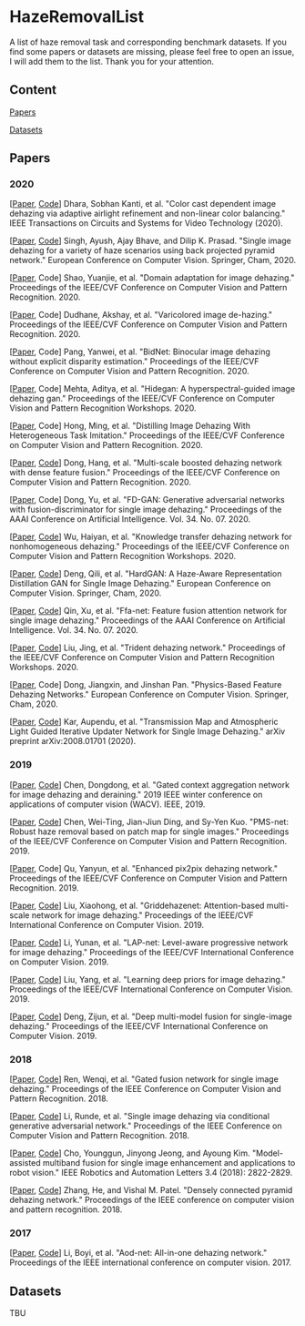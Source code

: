 # HazeRemovalList

A list of haze removal task and corresponding benchmark datasets. If you find some papers or datasets are missing, please feel free to open an issue, I will add them to the list. Thank you for your attention.

## Content

[Papers](#Papers)

[Datasets](#Datasets)

## Papers

### 2020

[[Paper](https://ieeexplore.ieee.org/document/9134933), [Code](https://github.com/m14roy/CC_AA_NCB_Img_Dehaze)]
Dhara, Sobhan Kanti, et al. "Color cast dependent image dehazing via adaptive airlight refinement and non-linear color balancing." IEEE Transactions on Circuits and Systems for Video Technology (2020).

[[Paper](https://arxiv.org/pdf/2008.06713.pdf), [Code](https://github.com/ayu-22/BPPNet-Back-Projected-Pyramid-Network)]
Singh, Ayush, Ajay Bhave, and Dilip K. Prasad. "Single image dehazing for a variety of haze scenarios using back projected pyramid network." European Conference on Computer Vision. Springer, Cham, 2020.

[[Paper](https://openaccess.thecvf.com/content_CVPR_2020/papers/Shao_Domain_Adaptation_for_Image_Dehazing_CVPR_2020_paper.pdf), Code]
Shao, Yuanjie, et al. "Domain adaptation for image dehazing." Proceedings of the IEEE/CVF Conference on Computer Vision and Pattern Recognition. 2020.

[[Paper](https://openaccess.thecvf.com/content_CVPR_2020/papers/Dudhane_Varicolored_Image_De-Hazing_CVPR_2020_paper.pdf), Code]
Dudhane, Akshay, et al. "Varicolored image de-hazing." Proceedings of the IEEE/CVF Conference on Computer Vision and Pattern Recognition. 2020.

[[Paper](https://openaccess.thecvf.com/content_CVPR_2020/papers/Pang_BidNet_Binocular_Image_Dehazing_Without_Explicit_Disparity_Estimation_CVPR_2020_paper.pdf), Code]
Pang, Yanwei, et al. "BidNet: Binocular image dehazing without explicit disparity estimation." Proceedings of the IEEE/CVF Conference on Computer Vision and Pattern Recognition. 2020.

[[Paper](https://openaccess.thecvf.com/content_CVPRW_2020/papers/w14/Mehta_HIDeGan_A_Hyperspectral-Guided_Image_Dehazing_GAN_CVPRW_2020_paper.pdf), Code]
Mehta, Aditya, et al. "Hidegan: A hyperspectral-guided image dehazing gan." Proceedings of the IEEE/CVF Conference on Computer Vision and Pattern Recognition Workshops. 2020.

[[Paper](https://openaccess.thecvf.com/content_CVPR_2020/papers/Hong_Distilling_Image_Dehazing_With_Heterogeneous_Task_Imitation_CVPR_2020_paper.pdf), Code]
Hong, Ming, et al. "Distilling Image Dehazing With Heterogeneous Task Imitation." Proceedings of the IEEE/CVF Conference on Computer Vision and Pattern Recognition. 2020.

[[Paper](https://openaccess.thecvf.com/content_CVPR_2020/papers/Dong_Multi-Scale_Boosted_Dehazing_Network_With_Dense_Feature_Fusion_CVPR_2020_paper.pdf), [Code](https://github.com/BookerDeWitt/MSBDN-DFF)]
Dong, Hang, et al. "Multi-scale boosted dehazing network with dense feature fusion." Proceedings of the IEEE/CVF Conference on Computer Vision and Pattern Recognition. 2020.

[[Paper](https://ojs.aaai.org/index.php/AAAI/article/view/6701/6555), Code]
Dong, Yu, et al. "FD-GAN: Generative adversarial networks with fusion-discriminator for single image dehazing." Proceedings of the AAAI Conference on Artificial Intelligence. Vol. 34. No. 07. 2020.

[[Paper](https://openaccess.thecvf.com/content_CVPRW_2020/papers/w31/Wu_Knowledge_Transfer_Dehazing_Network_for_NonHomogeneous_Dehazing_CVPRW_2020_paper.pdf), [Code](https://github.com/GlassyWu/KTDN)]
Wu, Haiyan, et al. "Knowledge transfer dehazing network for nonhomogeneous dehazing." Proceedings of the IEEE/CVF Conference on Computer Vision and Pattern Recognition Workshops. 2020.

[[Paper](https://link.springer.com/chapter/10.1007/978-3-030-58539-6_43), [Code](https://github.com/huangzilingcv/HardGAN)]
Deng, Qili, et al. "HardGAN: A Haze-Aware Representation Distillation GAN for Single Image Dehazing." European Conference on Computer Vision. Springer, Cham, 2020.

[[Paper](https://ojs.aaai.org/index.php/AAAI/article/download/6865/6719), [Code](https://github.com/zhilin007/FFA-Net)]
Qin, Xu, et al. "Ffa-net: Feature fusion attention network for single image dehazing." Proceedings of the AAAI Conference on Artificial Intelligence. Vol. 34. No. 07. 2020.

[[Paper](https://openaccess.thecvf.com/content_CVPRW_2020/papers/w31/Liu_Trident_Dehazing_Network_CVPRW_2020_paper.pdf), [Code](https://github.com/lj1995-computer-vision/Trident-Dehazing-Network)]
Liu, Jing, et al. "Trident dehazing network." Proceedings of the IEEE/CVF Conference on Computer Vision and Pattern Recognition Workshops. 2020.

[[Paper](https://link.springer.com/chapter/10.1007/978-3-030-58577-8_12), Code]
Dong, Jiangxin, and Jinshan Pan. "Physics-Based Feature Dehazing Networks." European Conference on Computer Vision. Springer, Cham, 2020.

[[Paper](https://arxiv.org/pdf/2008.01701.pdf), [Code](https://aupendu.github.io/iterative-dehaze)]
Kar, Aupendu, et al. "Transmission Map and Atmospheric Light Guided Iterative Updater Network for Single Image Dehazing." arXiv preprint arXiv:2008.01701 (2020).

### 2019

[[Paper](https://arxiv.org/pdf/1811.08747.pdf), [Code](https://github.com/cddlyf/GCANet)]
Chen, Dongdong, et al. "Gated context aggregation network for image dehazing and deraining." 2019 IEEE winter conference on applications of computer vision (WACV). IEEE, 2019.

[[Paper](https://openaccess.thecvf.com/content_CVPR_2019/papers/Chen_PMS-Net_Robust_Haze_Removal_Based_on_Patch_Map_for_Single_CVPR_2019_paper.pdf), [Code]()]
Chen, Wei-Ting, Jian-Jiun Ding, and Sy-Yen Kuo. "PMS-net: Robust haze removal based on patch map for single images." Proceedings of the IEEE/CVF Conference on Computer Vision and Pattern Recognition. 2019.

[[Paper](https://openaccess.thecvf.com/content_CVPR_2019/papers/Qu_Enhanced_Pix2pix_Dehazing_Network_CVPR_2019_paper.pdf), Code]
Qu, Yanyun, et al. "Enhanced pix2pix dehazing network." Proceedings of the IEEE/CVF Conference on Computer Vision and Pattern Recognition. 2019.

[[Paper](https://openaccess.thecvf.com/content_ICCV_2019/papers/Liu_GridDehazeNet_Attention-Based_Multi-Scale_Network_for_Image_Dehazing_ICCV_2019_paper.pdf), [Code](https://proteus1991.github.io/GridDehazeNet/)]
Liu, Xiaohong, et al. "Griddehazenet: Attention-based multi-scale network for image dehazing." Proceedings of the IEEE/CVF International Conference on Computer Vision. 2019.

[[Paper](https://openaccess.thecvf.com/content_ICCV_2019/papers/Li_LAP-Net_Level-Aware_Progressive_Network_for_Image_Dehazing_ICCV_2019_paper.pdf), [Code]()]
Li, Yunan, et al. "LAP-net: Level-aware progressive network for image dehazing." Proceedings of the IEEE/CVF International Conference on Computer Vision. 2019.

[[Paper](https://openaccess.thecvf.com/content_ICCV_2019/papers/Liu_Learning_Deep_Priors_for_Image_Dehazing_ICCV_2019_paper.pdf), [Code](https://lewisyangliu.github.io/projects/LDP)]
Liu, Yang, et al. "Learning deep priors for image dehazing." Proceedings of the IEEE/CVF International Conference on Computer Vision. 2019.

[[Paper](https://openaccess.thecvf.com/content_ICCV_2019/papers/Deng_Deep_Multi-Model_Fusion_for_Single-Image_Dehazing_ICCV_2019_paper.pdf), [Code](https://github.com/zijundeng/DM2F-Net)]
Deng, Zijun, et al. "Deep multi-model fusion for single-image dehazing." Proceedings of the IEEE/CVF International Conference on Computer Vision. 2019.

### 2018

[[Paper](https://openaccess.thecvf.com/content_cvpr_2018/papers/Ren_Gated_Fusion_Network_CVPR_2018_paper.pdf), [Code](https://github.com/rwenqi/GFN-dehazing)]
Ren, Wenqi, et al. "Gated fusion network for single image dehazing." Proceedings of the IEEE Conference on Computer Vision and Pattern Recognition. 2018.

[[Paper](https://openaccess.thecvf.com/content_cvpr_2018/papers/Li_Single_Image_Dehazing_CVPR_2018_paper.pdf), [Code](https://github.com/hong-ye/dehaze-cGAN)]
Li, Runde, et al. "Single image dehazing via conditional generative adversarial network." Proceedings of the IEEE Conference on Computer Vision and Pattern Recognition. 2018.

[[Paper](https://irap.kaist.ac.kr/publications/ycho-2018-ral.pdf), [Code](https://github.com/irapkaist/multi-band-enhancement)]
Cho, Younggun, Jinyong Jeong, and Ayoung Kim. "Model-assisted multiband fusion for single image enhancement and applications to robot vision." IEEE Robotics and Automation Letters 3.4 (2018): 2822-2829.

[[Paper](https://openaccess.thecvf.com/content_cvpr_2018/papers/Zhang_Densely_Connected_Pyramid_CVPR_2018_paper.pdf), [Code](https://github.com/hezhangsprinter/DCPDN)]
Zhang, He, and Vishal M. Patel. "Densely connected pyramid dehazing network." Proceedings of the IEEE conference on computer vision and pattern recognition. 2018.

### 2017

[[Paper](https://openaccess.thecvf.com/content_ICCV_2017/papers/Li_AOD-Net_All-In-One_Dehazing_ICCV_2017_paper.pdf), [Code](https://github.com/Boyiliee/AOD-Net)]
Li, Boyi, et al. "Aod-net: All-in-one dehazing network." Proceedings of the IEEE international conference on computer vision. 2017. 

## Datasets

TBU
